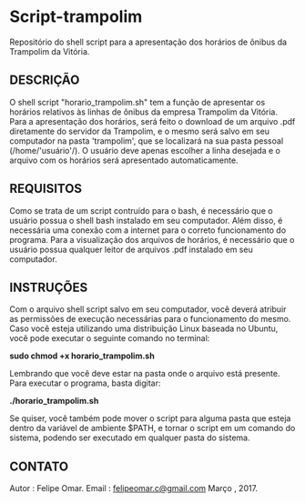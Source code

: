 # Script-trampolim
Repositório do shell script para a apresentação dos horários de ônibus da Trampolim da Vitória.
## DESCRIÇÃO
O shell script "horario_trampolim.sh" tem a função de apresentar os horários relativos às linhas de ônibus da empresa Trampolim 
da Vitória. Para a apresentação dos horários, será feito o download de um arquivo .pdf diretamente do servidor da Trampolim, e 
o mesmo será salvo em seu computador na pasta 'trampolim', que se localizará na sua pasta pessoal (/home/'usuário'/). O usuário 
deve apenas escolher a linha desejada e o arquivo com os horários será apresentado automaticamente.

## REQUISITOS
Como se trata de um script contruído para o bash, é necessário que o usuário possua o shell bash instalado em seu computador. Além disso, é necessária uma conexão com a internet para o correto funcionamento do programa. Para a visualização dos arquivos de horários, é necessário que o usuário possua qualquer leitor de arquivos .pdf instalado em seu computador.

## INSTRUÇÕES
Com o arquivo shell script salvo em seu computador, você deverá atribuir as permissões de execução necessárias para o funcionamento do mesmo. Caso você esteja utilizando uma distribuição Linux baseada no Ubuntu, você pode executar o seguinte comando no terminal:

**sudo chmod +x horario_trampolim.sh**

Lembrando que você deve estar na pasta onde o arquivo está presente.
Para executar o programa, basta digitar:

**./horario_trampolim.sh**

Se quiser, você também pode mover o script para alguma pasta que esteja dentro da variável de ambiente $PATH, e tornar o script em um comando do sistema, podendo ser executado em qualquer pasta do sistema.

## CONTATO
Autor : Felipe Omar.
Email : felipeomar.c@gmail.com
Março , 2017.
